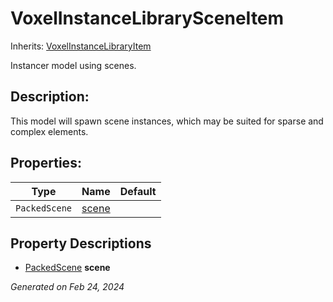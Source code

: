 # VoxelInstanceLibrarySceneItem

Inherits: [VoxelInstanceLibraryItem](VoxelInstanceLibraryItem.md)

Instancer model using scenes.

## Description: 

This model will spawn scene instances, which may be suited for sparse and complex elements.

## Properties: 


Type           | Name               | Default 
-------------- | ------------------ | --------
`PackedScene`  | [scene](#i_scene)  |         
<p></p>

## Property Descriptions

- [PackedScene](https://docs.godotengine.org/en/stable/classes/class_packedscene.html)<span id="i_scene"></span> **scene**


_Generated on Feb 24, 2024_
